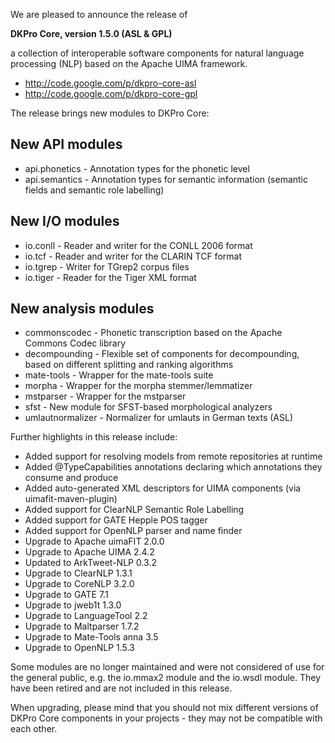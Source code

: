 We are pleased to announce the release of

**DKPro Core, version 1.5.0 (ASL & GPL)**

a collection of interoperable software components for natural language
processing (NLP) based on the Apache UIMA framework.

  * http://code.google.com/p/dkpro-core-asl
  * http://code.google.com/p/dkpro-core-gpl

The release brings new modules to DKPro Core:

## New API modules ##

  * api.phonetics    - Annotation types for the phonetic level
  * api.semantics    - Annotation types for semantic information (semantic fields and semantic role labelling)

## New I/O modules ##

  * io.conll         - Reader and writer for the CONLL 2006 format
  * io.tcf           - Reader and writer for the CLARIN TCF format
  * io.tgrep         - Writer for TGrep2 corpus files
  * io.tiger         - Reader for the Tiger XML format

## New analysis modules ##

  * commonscodec     - Phonetic transcription based on the Apache Commons Codec library
  * decompounding    - Flexible set of components for decompounding, based on different splitting and ranking algorithms
  * mate-tools       - Wrapper for the mate-tools suite
  * morpha           - Wrapper for the morpha stemmer/lemmatizer
  * mstparser        - Wrapper for the mstparser
  * sfst             - New module for SFST-based morphological analyzers
  * umlautnormalizer - Normalizer for umlauts in German texts (ASL)

Further highlights in this release include:

  * Added support for resolving models from remote repositories at runtime
  * Added @TypeCapabilities annotations declaring which annotations they consume and produce
  * Added auto-generated XML descriptors for UIMA components (via uimafit-maven-plugin)
  * Added support for ClearNLP Semantic Role Labelling
  * Added support for GATE Hepple POS tagger
  * Added support for OpenNLP parser and name finder
  * Upgrade to Apache uimaFIT 2.0.0
  * Upgrade to Apache UIMA 2.4.2
  * Updated to ArkTweet-NLP 0.3.2
  * Upgrade to ClearNLP 1.3.1
  * Upgrade to CoreNLP 3.2.0
  * Upgrade to GATE 7.1
  * Upgrade to jweb1t 1.3.0
  * Upgrade to LanguageTool 2.2
  * Upgrade to Maltparser 1.7.2
  * Upgrade to Mate-Tools anna 3.5
  * Upgrade to OpenNLP 1.5.3

Some modules are no longer maintained and were not considered of use for the general public, e.g. the io.mmax2 module and the io.wsdl module. They have been retired and are not included in this release.

When upgrading, please mind that you should not mix different versions of DKPro Core components in your projects - they may not be compatible with each other.